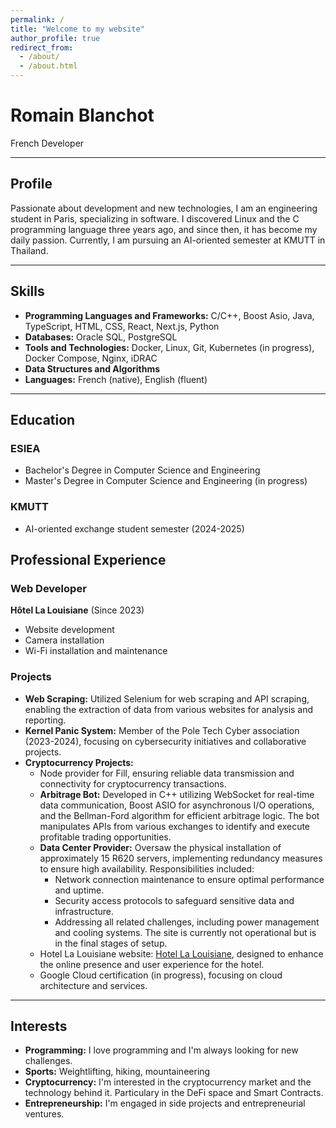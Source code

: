 ```yaml
---
permalink: /
title: "Welcome to my website"
author_profile: true
redirect_from: 
  - /about/
  - /about.html
---
```


# Romain Blanchot
French Developer

---

## Profile
Passionate about development and new technologies, I am an engineering student in Paris, specializing in software. I discovered Linux and the C programming language three years ago, and since then, it has become my daily passion. Currently, I am pursuing an AI-oriented semester at KMUTT in Thailand.

---

## Skills
- **Programming Languages and Frameworks:** C/C++, Boost Asio, Java, TypeScript, HTML, CSS, React, Next.js, Python
- **Databases:** Oracle SQL, PostgreSQL
- **Tools and Technologies:** Docker, Linux, Git, Kubernetes (in progress), Docker Compose, Nginx, iDRAC
- **Data Structures and Algorithms**
- **Languages:** French (native), English (fluent)

---

## Education

### ESIEA
- Bachelor's Degree in Computer Science and Engineering
- Master's Degree in Computer Science and Engineering (in progress)

### KMUTT
- AI-oriented exchange student semester (2024-2025)


## Professional Experience

### Web Developer
**Hôtel La Louisiane** (Since 2023)  
- Website development
- Camera installation
- Wi-Fi installation and maintenance

### Projects
- **Web Scraping:** Utilized Selenium for web scraping and API scraping, enabling the extraction of data from various websites for analysis and reporting.
- **Kernel Panic System:** Member of the Pole Tech Cyber association (2023-2024), focusing on cybersecurity initiatives and collaborative projects.
- **Cryptocurrency Projects:** 
  - Node provider for Fill, ensuring reliable data transmission and connectivity for cryptocurrency transactions.
  - **Arbitrage Bot:** Developed in C++ utilizing WebSocket for real-time data communication, Boost ASIO for asynchronous I/O operations, and the Bellman-Ford algorithm for efficient arbitrage logic. The bot manipulates APIs from various exchanges to identify and execute profitable trading opportunities.
  - **Data Center Provider:** Oversaw the physical installation of approximately 15 R620 servers, implementing redundancy measures to ensure high availability. Responsibilities included:
    - Network connection maintenance to ensure optimal performance and uptime.
    - Security access protocols to safeguard sensitive data and infrastructure.
    - Addressing all related challenges, including power management and cooling systems. The site is currently not operational but is in the final stages of setup.
  - Hotel La Louisiane website: [Hotel La Louisiane](https://hotel-lalouisiane.com), designed to enhance the online presence and user experience for the hotel.
  - Google Cloud certification (in progress), focusing on cloud architecture and services.

---

## Interests
- **Programming:** I love programming and I'm always looking for new challenges.
- **Sports:** Weightlifting, hiking, mountaineering
- **Cryptocurrency:** I'm interested in the cryptocurrency market and the technology behind it. Particulary in the DeFi space and Smart Contracts.
- **Entrepreneurship:** I'm engaged in side projects and entrepreneurial ventures.